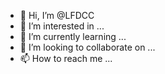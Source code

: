 - 👋 Hi, I’m @LFDCC
- 👀 I’m interested in ...
- 🌱 I’m currently learning ...
- 💞️ I’m looking to collaborate on ...
- 📫 How to reach me ...

<!---
LFDCC/LFDCC is a ✨ special ✨ repository because its `README.md` (this file) appears on your GitHub profile.
You can click the Preview link to take a look at your changes.
--->
